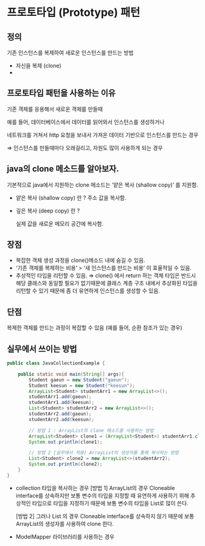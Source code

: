 # 프로토타입 (Prototype) 패턴

## 정의 

기존 인스턴스를 복제하여 새로운 인스턴스를 만드는 방법
- 자신을 복제 (clone)
- 
## 프로토타입 패턴을 사용하는 이유

기존 객체를 응용해서 새로운 객체를 만들때

예를 들어, 데이터베이스에서 데이터를 읽어와서 인스턴스를 생성하거나

네트워크를 거쳐서 http 요청을 보내서 가져온 데이터 기반으로 인스턴스를 만드는 경우

⇒ 인스턴스를 만들때마다 오래걸리고, 자원도 많이 사용하게 되는 경우

## java의 clone 메소드를 알아보자.

기본적으로 java에서 지원하는 clone 메소드는 ‘얕은 복사 (shallow copy)’ 를 지원함.

- 얕은 복사 (shallow copy) 란 ? 
주소 값을 복사함.
- 깊은 복사 (deep copy) 란 ?
    
    실제 값을 새로운 메모리 공간에 복사함.
    

## 장점 

- 복잡한 객체 생성 과정을 clone()메소드 내에 숨길 수 있음.
- ‘기존 객체를 복제하는 비용’ > ‘새 인스턴스를 만드는 비용’ 이 효율적일 수 있음.
- 추상적인 타입을 리턴할 수 있음. 
⇒ clone() 에서 return 하는 객체 타입은 반드시 해당 클래스와 동일할 필요가 없기때문에 클래스 계층 구조 내에서 추상화된 타입을 리턴할 수 있기 때문에 좀 더 유연하게 인스턴스를 생성할 수 있음.

## 단점 

복제한 객체를 만드는 과정이 복잡할 수 있음 (예를 들어, 순환 참조가 있는 경우)

## 실무에서 쓰이는 방법

```java
public class JavaCollectionExample {

	public static void main(String[] args){
		Student gaeun = new Student("gaeun");
        Student keesun = new Student("keesun");
        ArrayList<Student> studentArr1 = new ArrayList<>();
        studentArr1.add(gaeun);
        studentArr1.add(keesun);
        List<Student> studentArr2 = new ArrayList<>();
        studentArr2.add(gaeun);
        studentArr2.add(keesun);

        // 방법 1 : ArrayList의 clone 메소드를 사용하는 방법
        ArrayList<Student> clone1 = (ArrayList<Student>) studentArr1.clone();
        System.out.println(clone1);

        // 방법 2 [실무에서 적용] ArrayList의 생성자를 통해 복사하는 방법
        List<Student> clone2 = new ArrayList<>(studentArr2);
        System.out.println(clone2);
	}
}
```

- collection 타입을 복사하는 경우
[방법 1] ArrayList의 경우 Cloneable interface를 상속하지만 보통 변수의 타입을 지정할 때 유연하게 사용하기 위해 추상적인 타입으로 타입을 지정하기 때문에 보통 변수의 타입을 List로 많이 쓴다.
    
    [방법 2] 그러나 List 의 경우 Cloneable interface를 상속하지 않기 때문에 보통 ArrayList의 생성자를 사용하여 clone 한다.
    
- ModelMapper 라이브러리를 사용하는 경우
